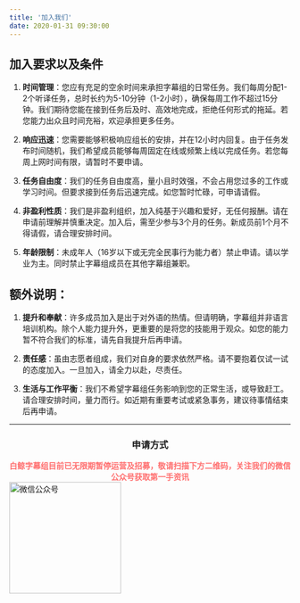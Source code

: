 ```yaml
---
title: '加入我们'
date: 2020-01-31 09:30:00
---
```


## **加入要求以及条件**

1. **时间管理**：您应有充足的空余时间来承担字幕组的日常任务。我们每周分配1-2个听译任务，总时长约为5-10分钟（1-2小时），确保每周工作不超过15分钟。我们期待您能在接到任务后及时、高效地完成，拒绝任何形式的拖延。若您能力出众且时间充裕，欢迎承担更多任务。

2. **响应迅速**：您需要能够积极响应组长的安排，并在12小时内回复。由于任务发布时间随机，我们希望成员能够每周固定在线或频繁上线以完成任务。若您每周上网时间有限，请暂时不要申请。

3. **任务自由度**：我们的任务自由度高，量小且时效强，不会占用您过多的工作或学习时间。但要求接到任务后迅速完成。如您暂时忙碌，可申请请假。

4. **非盈利性质**：我们是非盈利组织，加入纯基于兴趣和爱好，无任何报酬。请在申请前理解并慎重决定。加入后，需至少参与3个月的任务。新成员前1个月不得请假，请合理安排时间。

5. **年龄限制**：未成年人（16岁以下或无完全民事行为能力者）禁止申请。请以学业为主。同时禁止字幕组成员在其他字幕组兼职。

## **额外说明：**

1. **提升和奉献**：许多成员加入是出于对外语的热情。但请明确，字幕组并非语言培训机构。除个人能力提升外，更重要的是将您的技能用于观众。如您的能力暂不符合我们的标准，请先自我提升后再申请。

2. **责任感**：虽由志愿者组成，我们对自身的要求依然严格。请不要抱着仅试一试的态度加入。一旦加入，请全力以赴，尽责任。

3. **生活与工作平衡**：我们不希望字幕组任务影响到您的正常生活，或导致赶工。请合理安排时间，量力而行。如近期有重要考试或紧急事务，建议待事情结束后再申请。

---

<h3 align="center">申请方式</h3>

<div style="color: #ff6e6eff; font-weight: bold; margin-top: 1em; text-align: center;">白鲸字幕组目前已无限期暂停运营及招募，敬请扫描下方二维码，关注我们的微信公众号获取第一手资讯</div>

<!-- <div style="color: #A9A9A9; margin-top: 1em; text-align: center;">请微信扫码关注我们的公众号，点击下方入组申请进行填表申请。</div> -->

<img src="https://s2.loli.net/2024/01/18/aA754CQERrTDd8M.jpg" alt="微信公众号" width="200" loading="lazy">
